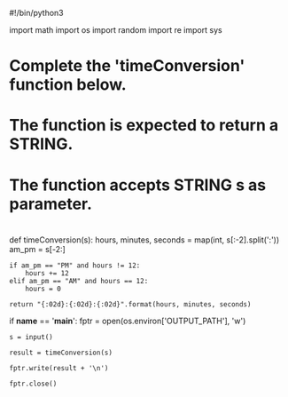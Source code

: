 #!/bin/python3

import math
import os
import random
import re
import sys

#
# Complete the 'timeConversion' function below.
#
# The function is expected to return a STRING.
# The function accepts STRING s as parameter.
#

def timeConversion(s):
    hours, minutes, seconds = map(int, s[:-2].split(':'))
    am_pm = s[-2:]

    if am_pm == "PM" and hours != 12:
        hours += 12
    elif am_pm == "AM" and hours == 12:
        hours = 0

    return "{:02d}:{:02d}:{:02d}".format(hours, minutes, seconds)

if __name__ == '__main__':
    fptr = open(os.environ['OUTPUT_PATH'], 'w')

    s = input()

    result = timeConversion(s)

    fptr.write(result + '\n')

    fptr.close()
